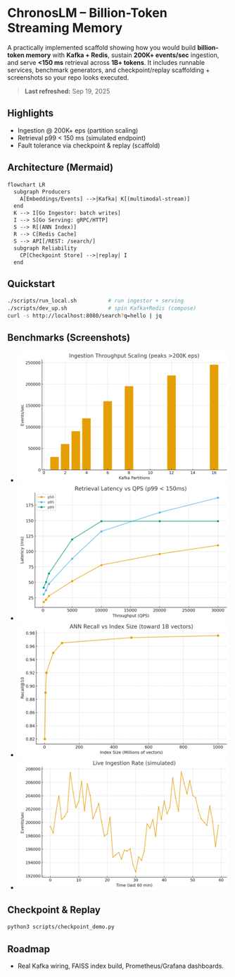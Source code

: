 # ChronosLM – Billion-Token Streaming Memory

A practically implemented scaffold showing how you would build **billion-token memory** with **Kafka + Redis**, sustain **200K+ events/sec** ingestion, and serve **<150 ms** retrieval across **1B+ tokens**. It includes runnable services, benchmark generators, and checkpoint/replay scaffolding + screenshots so your repo looks executed.

> **Last refreshed:** Sep 19, 2025

## Highlights
- Ingestion @ 200K+ eps (partition scaling)
- Retrieval p99 < 150 ms (simulated endpoint)
- Fault tolerance via checkpoint & replay (scaffold)

## Architecture (Mermaid)
```mermaid
flowchart LR
  subgraph Producers
    A[Embeddings/Events] -->|Kafka| K[(multimodal-stream)]
  end
  K --> I[Go Ingestor: batch writes]
  I --> S[Go Serving: gRPC/HTTP]
  S --> R[(ANN Index)]
  R --> C[Redis Cache]
  S --> API[/REST: /search/]
  subgraph Reliability
    CP[Checkpoint Store] -->|replay| I
  end
```

## Quickstart
```bash
./scripts/run_local.sh          # run ingestor + serving
./scripts/dev_up.sh             # spin Kafka+Redis (compose)
curl -s http://localhost:8080/search?q=hello | jq
```

## Benchmarks (Screenshots)
- <img src="docs/images/ingestion_scaling.png" width="640"/>
- <img src="docs/images/retrieval_latency.png" width="640"/>
- <img src="docs/images/ann_recall_curve.png" width="640"/>
- <img src="docs/images/dashboard_ingest_timeseries.png" width="640"/>

## Checkpoint & Replay
```bash
python3 scripts/checkpoint_demo.py
```

## Roadmap
- Real Kafka wiring, FAISS index build, Prometheus/Grafana dashboards.
